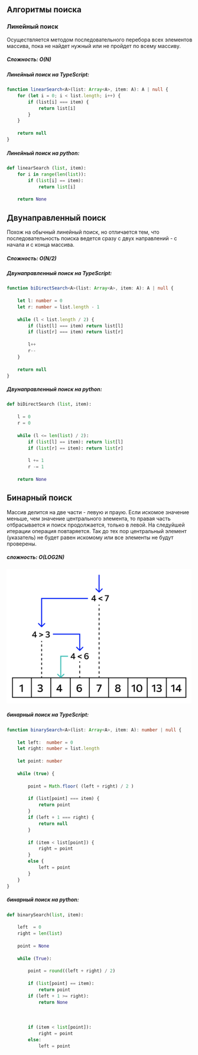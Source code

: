 ## Алгоритмы поиска  

### Линейный поиск  

Осуществляется методом последовательного перебора всех элементов массива, пока не найдет нужный или не пройдет по всему массиву.  

##### Сложность: O(N)

##### Линейный поиск на TypeScript:

```ts
function linearSearch<A>(list: Array<A>, item: A): A | null {
    for (let i = 0; i < list.length; i++) {
        if (list[i] === item) {
            return list[i]
        }
    }

    return null
}
```

##### Линейный поиск на python:

```py
def linearSearch (list, item):
    for i in range(len(list)):
        if (list[i] == item):
            return list[i]

    return None
```

## Двунаправленный поиск

Похож на обычный линейный поиск, но отличается тем, что последовательность поиска ведется сразу с двух направлений - с начала и с конца массива.  

##### Сложность: O(N/2)

##### Двунаправленный поиск на TypeScript:

```ts
function biDirectSearch<A>(list: Array<A>, item: A): A | null {

    let l: number = 0
    let r: number = list.length - 1

    while (l < list.length / 2) {
        if (list[l] === item) return list[l]
        if (list[r] === item) return list[r]

        l++
        r--
    }

    return null
}
```

##### Двунаправленный поиск на python:

```py
def biDirectSearch (list, item):

    l = 0
    r = 0
    
    while (l <= len(list) / 2):
        if (list[l] == item): return list[l]
        if (list[r] == item): return list[r]
            
        l += 1
        r -= 1

    return None
```

## Бинарный поиск

Массив делится на две части - левую и праую. Если искомое значение меньше, чем значение центрального элемента, то правая часть отбрасывается и поиск продолжается, только в левой. На следуйшей итерации операция повтаряется. Так до тех пор центральный элемент (указатель) не будет равен искомому или все элементы не будут проверены.  

##### сложность: O(LOG2N)  

<img src="assets/binary-search.png" width="500">

##### бинарный поиск на TypeScript:    

```ts
function binarySearch<A>(list: Array<A>, item: A): number | null {

    let left:  number = 0
    let right: number = list.length

    let point: number

    while (true) {

        point = Math.floor( (left + right) / 2 )

        if (list[point] === item) {
            return point
        }
        if (left + 1 === right) {
            return null
        }

        if (item < list[point]) {
            right = point
        }
        else {
            left = point
        }
    }
}
```

##### бинарный поиск на python:  

```py
def binarySearch(list, item):

    left  = 0
    right = len(list)

    point = None

    while (True):

        point = round((left + right) / 2)

        if (list[point] == item):
            return point
        if (left + 1 >= right):
            return None



        if (item < list[point]):
            right = point
        else:
            left = point
```

